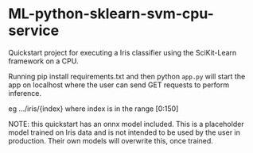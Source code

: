 # ML-python-sklearn-svm-cpu-service

Quickstart project for executing a Iris classifier using the SciKit-Learn framework on a CPU.

Running pip install requirements.txt and then python `app.py` will start the app on localhost where the user can send GET requests to perform inference.

eg .../iris/{index} where index is in the range [0:150]

NOTE: this quickstart has an onnx model included. This is a placeholder model trained on Iris data and is not intended to be used by the user in production. Their own models will overwrite this, once trained.

